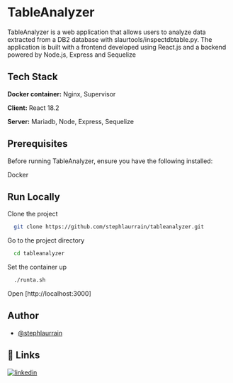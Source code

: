 
# TableAnalyzer

TableAnalyzer is a web application that allows users to analyze data extracted from a DB2 database with slaurtools/inspectdbtable.py. The application is built with a frontend developed using React.js and a backend powered by Node.js, Express and Sequelize


## Tech Stack

**Docker container:** Nginx, Supervisor

**Client:** React 18.2

**Server:** Mariadb, Node, Express, Sequelize


## Prerequisites

Before running TableAnalyzer, ensure you have the following installed:

Docker


## Run Locally

Clone the project

```bash
  git clone https://github.com/stephlaurrain/tableanalyzer.git
```

Go to the project directory

```bash
  cd tableanalyzer
```

Set the container up
```bash
  ./runta.sh
```

Open [http://localhost:3000]



## Author

- [@stephlaurrain](https://github.com/stephlaurrain)

## 🔗 Links

[![linkedin](https://img.shields.io/badge/linkedin-0A66C2?style=for-the-badge&logo=linkedin&logoColor=white)](https://www.linkedin.com/in/stephane-laurrain)
